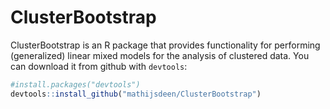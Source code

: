 # ClusterBootstrap

ClusterBootstrap is an R package that provides functionality for performing (generalized) linear mixed models for the analysis of clustered data. You can download it from github with `devtools`:

``` r
#install.packages("devtools")
devtools::install_github("mathijsdeen/ClusterBootstrap")
```
